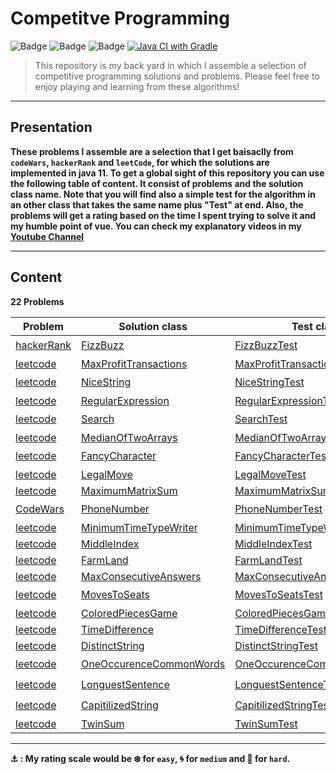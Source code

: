 # Competitve Programming

![Badge](https://img.shields.io/badge/Problems-Solving-black) ![Badge](https://img.shields.io/badge/JUnit-5.7.1-brightgreen) ![Badge](https://img.shields.io/badge/JDK-17-brightgreen) [![Java CI with Gradle](https://github.com/abdorah/CP/actions/workflows/gradle.yml/badge.svg?branch=master)](https://github.com/abdorah/CP/actions/workflows/gradle.yml)

> This repository is my back yard in which I assemble a selection of competitive programming solutions and problems. Please feel free to enjoy playing and learning from these algorithms!

---

## Presentation

**These problems I assemble are a selection that I get baisaclly from `codeWars`, `hackerRank` and `leetCode`, for which the solutions are implemented in java 11. To get a global sight of this repository you can use the following table of content. It consist of problems and the solution class name. Note that you will find also a simple test for the algorithm in an other class that takes the same name plus "Test" at end. Also, the problems will get a rating based on the time I spent trying to solve it and my humble point of vue. You can check my explanatory videos in my [Youtube Channel](https://www.youtube.com/channel/UCW-mN81shtK6O4K5jzTY5Iw)**

---

## Content

**22 Problems**

| Problem | Solution class | Test class | level |
| --- | --- | --- | --- |
| [hackerRank](https://www.hackerrank.com/test/143hd7jsid6/questions/521e954e6ff11) | [FizzBuzz](https://github.com/abdorah/CP/blob/master/src/main/java/com/FizzBuzz.java) | [FizzBuzzTest](https://github.com/abdorah/CP/blob/master/src/test/java/com/FizzBuzzTest.java) | :snowflake: |
| [leetcode](https://leetcode.com/problems/best-time-to-buy-and-sell-stock-iii/) | [MaxProfitTransactions](https://github.com/abdorah/CP/blob/master/src/main/java/com/MaxProfitTransactions.java) | [MaxProfitTransactionsTest](https://github.com/abdorah/CP/blob/master/src/test/java/com/MaxProfitTransactionsTest.java) | :ocean: |
| [leetcode](https://leetcode.com/problems/longest-nice-substring/) | [NiceString](https://github.com/abdorah/CP/blob/master/src/main/java/com/NiceString.java) | [NiceStringTest](https://github.com/abdorah/CP/blob/master/src/test/java/com/NiceStringTest.java) | :snowflake: |
| [leetcode](https://leetcode.com/problems/regular-expression-matching/) | [RegularExpression](https://github.com/abdorah/CP/blob/master/src/main/java/com/RegularExpression.java) | [RegularExpressionTest](https://github.com/abdorah/CP/blob/master/src/test/java/com/RegularExpressionTest.java) | :ocean: |
| [leetcode](https://leetcode.com/problems/search-suggestions-system/) | [Search](https://github.com/abdorah/CP/blob/master/src/main/java/com/Search.java) | [SearchTest](https://github.com/abdorah/CP/blob/master/src/test/java/com/SearchTest.java) | :snowflake: |
| [leetcode](https://leetcode.com/problems/median-of-two-sorted-arrays/) | [MedianOfTwoArrays](https://github.com/abdorah/CP/blob/master/src/main/java/com/MedianOfTwoArrays.java) | [MedianOfTwoArraysTest](https://github.com/abdorah/CP/blob/master/src/test/java/com/MedianOfTwoArraysTest.java) | :ocean: |
| [leetcode](https://leetcode.com/problems/delete-characters-to-make-fancy-string/) | [FancyCharacter](https://github.com/abdorah/CP/blob/master/src/main/java/com/FancyCharacter.java) | [FancyCharacterTest](https://github.com/abdorah/CP/blob/master/src/test/java/com/FancyCharacterTest.java) | :snowflake: |
| [leetcode](https://leetcode.com/problems/check-if-move-is-legal/) | [LegalMove](https://github.com/abdorah/CP/blob/master/src/main/java/com/LegalMove.java) | [LegalMoveTest](https://github.com/abdorah/CP/blob/master/src/test/java/com/LegalMoveTest.java) | :ocean: |
| [leetcode](https://leetcode.com/problems/maximum-matrix-sum/) | [MaximumMatrixSum](https://github.com/abdorah/CP/blob/master/src/main/java/com/MaximumMatrixSum.java) | [MaximumMatrixSumTest](https://github.com/abdorah/CP/blob/master/src/test/java/com/MaximumMatrixSumTest.java) | :cyclone: |
| [CodeWars](https://www.codewars.com/kata/525f50e3b73515a6db000b83/train/java) | [PhoneNumber](https://github.com/abdorah/CP/blob/master/src/main/java/com/PhoneNumber.java) | [PhoneNumberTest](https://github.com/abdorah/CP/blob/master/src/test/java/com/PhoneNumberTest.java) | :snowflake: |
| [leetcode](https://leetcode.com/problems/minimum-time-to-type-word-using-special-typewriter/) | [MinimumTimeTypeWriter](https://github.com/abdorah/CP/blob/master/src/main/java/com/MinimumTimeTypeWriter.java) | [MinimumTimeTypeWriterTest](https://github.com/abdorah/CP/blob/master/src/test/java/com/MinimumTimeTypeWriterTest.java) | :cyclone: |
| [leetcode](https://leetcode.com/problems/find-the-middle-index-in-array/) | [MiddleIndex](https://github.com/abdorah/CP/blob/master/src/main/java/com/MiddleIndex.java) | [MiddleIndexTest](https://github.com/abdorah/CP/blob/master/src/test/java/com/MiddleIndexTest.java) | :cyclone: |
| [leetcode](https://leetcode.com/problems/find-all-groups-of-farmland/) | [FarmLand](https://github.com/abdorah/CP/blob/master/src/main/java/com/FarmLand.java) | [FarmLandTest](https://github.com/abdorah/CP/blob/master/src/test/java/com/FarmLandTest.java) | :ocean: |
| [leetcode](https://leetcode.com/problems/maximize-the-confusion-of-an-exam/) | [MaxConsecutiveAnswers](https://github.com/abdorah/CP/blob/master/src/main/java/com/MaxConsecutiveAnswers.java) | [MaxConsecutiveAnswersTest](https://github.com/abdorah/CP/blob/master/src/test/java/com/MaxConsecutiveAnswersTest.java) | :cyclone: |
| [leetcode](https://leetcode.com/problems/minimum-number-of-moves-to-seat-everyone/) | [MovesToSeats](https://github.com/abdorah/CP/blob/master/src/main/java/com/MovesToSeats.java) | [MovesToSeatsTest](https://github.com/abdorah/CP/blob/master/src/test/java/com/MovesToSeatsTest.java) | :snowflake: |
| [leetcode](https://leetcode.com/problems/remove-colored-pieces-if-both-neighbors-are-the-same-color/) | [ColoredPiecesGame](https://github.com/abdorah/CP/blob/master/src/main/java/com/ColoredPiecesGame.java) | [ColoredPiecesGameTest](https://github.com/abdorah/CP/blob/master/src/test/java/com/ColoredPiecesGameTest.java) | :cyclone: |
| [leetcode](https://leetcode.com/problems/minimum-time-difference/) | [TimeDifference](https://github.com/abdorah/CP/blob/master/src/main/java/com/TimeDifference.java) | [TimeDifferenceTest](https://github.com/abdorah/CP/blob/master/src/test/java/com/TimeDifferenceTest.java) | :cyclone: |
| [leetcode](https://leetcode.com/problems/kth-distinct-string-in-an-array/) | [DistinctString](https://github.com/abdorah/CP/blob/master/src/main/java/com/DistinctString.java) | [DistinctStringTest](https://github.com/abdorah/CP/blob/master/src/test/java/com/DistinctStringTest.java) | :cyclone: |
| [leetcode](https://leetcode.com/problems/count-common-words-with-one-occurrence/) | [OneOccurenceCommonWords](https://github.com/abdorah/CP/blob/master/src/main/java/com/OneOccurenceCommonWords.java) | [OneOccurenceCommonWordsTest](https://github.com/abdorah/CP/blob/master/src/test/java/com/OneOccurenceCommonWordsTest.java) | :snowflake: |
| [leetcode](https://leetcode.com/problems/maximum-number-of-words-found-in-sentences/) | [LonguestSentence](https://github.com/abdorah/CP/blob/master/src/main/java/com/LonguestSentence.java) | [LonguestSentenceTest](https://github.com/abdorah/CP/blob/master/src/test/java/com/LonguestSentenceTest.java) | :snowflake: |
| [leetcode](https://leetcode.com/problems/capitalize-the-title/) | [CapitilizedString](https://github.com/abdorah/CP/blob/master/src/main/java/com/CapitilizedString.java) | [CapitilizedStringTest](https://github.com/abdorah/CP/blob/master/src/test/java/com/CapitilizedStringTest.java) | :snowflake: |
| [leetcode](https://leetcode.com/problems/maximum-twin-sum-of-a-linked-list/) | [TwinSum](https://github.com/abdorah/CP/blob/master/src/main/java/com/TwinSum.java) | [TwinSumTest](https://github.com/abdorah/CP/blob/master/src/test/java/com/TwinSumTest.java) | :cyclone: |

---

**⚓ : My rating scale would be :snowflake: for `easy`, :cyclone: for `medium` and :ocean: for `hard`.**

